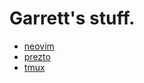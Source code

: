 # Garrett's stuff.

* [neovim](https://github.com/killtheliterate/dotnvim)
* [prezto](https://github.com/killtheliterate/prezto)
* [tmux](https://github.com/killtheliterate/dotfiles/blob/master/misc/tmux.conf)
